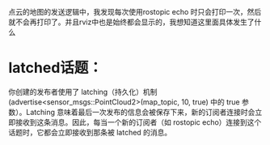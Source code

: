 点云的地图的发送逻辑中，我发现每次使用rostopic echo 时只会打印一次，然后就不会再打印了。并且rviz中也是始终都会显示的，我想知道这里面具体发生了什么
# latched话题：
你创建的发布者使用了 latching（持久化）机制 (advertise<sensor_msgs::PointCloud2>(map_topic, 10, true) 中的 true 参数）。Latching 意味着最后一次发布的信息会被保存下来，新的订阅者连接时会立即接收到这条消息。因此，每当一个新的订阅者（如 rostopic echo）连接到这个话题时，它都会立即接收到那条被 latched 的消息。


